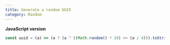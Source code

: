 ```yaml
---
title: Generate a random UUID
category: Random
---
```


**JavaScript version**

```js
const uuid = (a) => (a ? (a ^ ((Math.random() * 16) >> (a / 4))).toString(16) : ([1e7] + -1e3 + -4e3 + -8e3 + -1e11).replace(/[018]/g, uuid));
```
